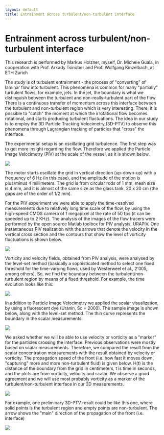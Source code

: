 ```yaml
---
layout: default
title: Entrainment across turbulent/non-turbulent interface
---
```


# Entrainment across turbulent/non-turbulent interface

This research is performed by Markus Holzner, myself, Dr. Michele Guala, in cooperation with Prof. Arkady Tsinober and Prof. Wolfgang Kinzelbach, at ETH Zurich

The study is of turbulent entrainment - the process of "converting" of laminar flow into turbulent. This phenomena is common for many "partially" turbulent flows, for example, jets. In the jet, the boundary is what we distinguish between the turbulent and non-really-turbulent part of the flow. There is a continuous transfer of momentum across this interface between the turbulent and non-turbulent region which is very interesting. There, it is possible to "catch" the moment at which the irrotational flow becomes rotational, and starts producing turbulent fluctuations. The idea in our study is to employ the 3D Particle Tracking Velocimetry,(3D-PTV) to observe this phenomena through Lagrangian tracking of particles that "cross" the interface.

The experimental setup is an oscillating grid turbulence. The first step was to get more insight regarding the flow. Therefore we applied the Particle Image Velocimetry (PIV) at the scale of the vessel, as it is shown below.

![](http://alexl.files.wordpress.com/2006/02/1.png)


The motor starts oscillate the grid in vertical direction (up-down-up) with a frequency of 6 Hz (in this case), and the amplitude of the motion is plus/minus 4 millimeters. The grid is from circular rods of 1 mm, mesh size is 4 mm, and it is almost of the same size as the glass tank, 20 x 20 cm (the gaps are of the order of 1/2 mm).

For the PIV experiment we were able to apply the time-resolved measurements due to relatively long time scale of the flow, by using the high-speed CMOS camera of 1 megapixel at the rate of 50 fps (it can be speeded up to 2 KHz). The analysis of the images of the flow tracers were performed by the open source Matlab toolbox for PIV analysis, URAPIV. One instantaneous PIV realization with the arrows that denote the velocity in the vertical cross section and the contours that show the level of vorticity fluctuations is shown below.

![](http://alexl.files.wordpress.com/2006/02/5.png?w=521&h=278)

Vorticity and velocity fields, obtained from PIV analysis, were analysed by the level-set method (basically a sophisticated method to select one fixed threshold for the time-varying flows, used by Westerweel et al., 2'005, among others). So, we find the boundary between the turbulent/non-turbulent region by means of a fixed threshold. For example, the time evolution looks like this:

![](http://alexl.files.wordpress.com/2006/02/3.png?w=505&h=365)

In addition to Particle Image Velocimetry we applied the scalar visualization, by using a fluorescent dye (Uranin, Sc = 2000). The sample image is shown below, along with the level-set method. The thin curve represents the boundary in the scalar measurements:

![](http://alexl.files.wordpress.com/2006/02/2.png?w=479&h=283)

We asked whether we will be able to use velocity or vorticity as a "marker" for the particles crossing the interface. Previous observations were mostly based on scalar measurements. Therefore, we compared the result from the scalar concentration measurements with the result obtained by velocity or vorticity. The propagation speed of the front (i.e. how fast it moves down, "capturing" more and more non-turbulent fluid) is given below. H(t) is the distance of the boundary from the grid in centimeters, t is time in seconds, and the plots are from vorticity, velocity and scalar. We observe a good agreement and we will use most probably vorticity as a marker of the turbulent/non-turbulent interface in our 3D measurements.

![](http://alexl.files.wordpress.com/2006/02/4.png)


For example, one preliminary 3D-PTV result could be like this one, where solid points is the turbulent region and empty points are non-turbulent. The arrow shows the "main" direction of the propagation of the front (i.e. interface)

![](http://alexl.files.wordpress.com/2006/02/6.png)